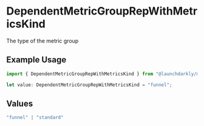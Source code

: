 # DependentMetricGroupRepWithMetricsKind

The type of the metric group

## Example Usage

```typescript
import { DependentMetricGroupRepWithMetricsKind } from "@launchdarkly/mcp-server/models/components";

let value: DependentMetricGroupRepWithMetricsKind = "funnel";
```

## Values

```typescript
"funnel" | "standard"
```